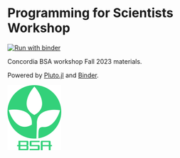 # Programming for Scientists Workshop

[![Run with binder](https://mybinder.org/badge_logo.svg)](https://binder.plutojl.org/v0.19.26/open?url=https%253A%252F%252Fraw.githubusercontent.com%252FM-PERSIC%252FProgramming-for-Scientists-Workshop%252Fmain%252Fnotebook.jl)

Concordia BSA workshop Fall 2023 materials.

Powered by [Pluto.jl](https://plutojl.org/) and [Binder](https://mybinder.org/).

![BSA logo](assets/BSA_Logo.png)